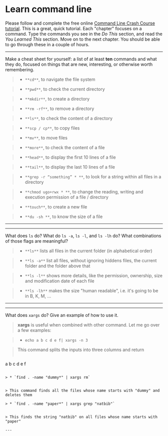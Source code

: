 # Learn command line

Please follow and complete the free online [Command Line Crash Course
tutorial](http://cli.learncodethehardway.org/book/). This is a great,
quick tutorial. Each "chapter" focuses on a command. Type the commands
you see in the _Do This_ section, and read the _You Learned This_
section. Move on to the next chapter. You should be able to go through
these in a couple of hours.


---

Make a cheat sheet for yourself: a list of at least **ten** commands and what they do, focused on things that are new, interesting, or otherwise worth remembering.


> * `**cd**`, to navigate the file system

> * `**pwd**`, to check the current directory

> * `**mkdir**`, to create a directory

> * `**rm -rf**`, to remove a directory

> * `**ls**`, to check the content of a directory

> * `**scp / cp**`, to copy files

> * `**mv**`, to move files

> * `**more**`, to check the content of a file

> * `**head**`, to display the first 10 lines of a file

> * `**tail**`, to display the last 10 lines of a file

> * `**grep -r “something” * **`, to look for a string within all files in a directory

> * `**chmod ugo+rwx * **`, to change the reading, writing and execution permission of a file / directory

> * `**touch**`, to create a new file

> * `**du -sh **`, to know the size of a file

---


---

What does `ls` do? What do `ls -a`, `ls -l`, and `ls -lh` do? What combinations of those flags are meaningful?

> * `**ls**` lists all files in the current folder (in alphabetical order)

> * `**ls -a**` list all files, without ignoring hiddens files, the current folder and the folder above that

> * `**ls -l**` shows more details, like the permission, ownership, size and modification date of each file

> * `**ls -lh**` makes the size "human readable", i.e. it's going to be in B, K, M, ...

---


---

What does `xargs` do? Give an example of how to use it.

> **xargs** is useful when combined with other command. Let me go over a few examples:

> * `echo a b c d e f| xargs -n 3`


> This command splits the inputs into three columns and return
> ```
a b c
d e f
```

> * `find . -name "dummy*" | xargs rm`


> This command finds all the files whose name starts with "dummy" and deletes them

> * `find . -name "paper*" | xargs grep "natbib"`


> This finds the string "natbib" on all files whose name starts with "paper"

---

